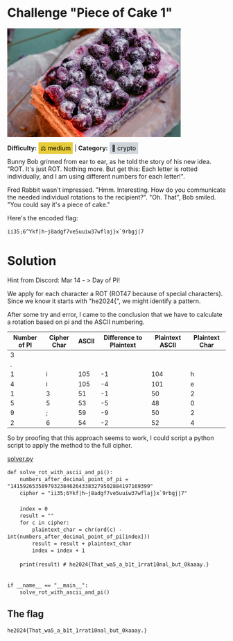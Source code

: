 # Challenge "Piece of Cake 1"
<img src="banner.jpg" width="400px" alt="Banner Image" /><br/>

**Difficulty:** <span style="background-color: #e6cb39; padding: 5px; color: black;">⚖️ medium</span> | **Category:** <span style="background-color: #ced4da; padding: 5px; color: black;">🔐 crypto</span>

Bunny Bob grinned from ear to ear, as he told the story of his new idea. "ROT. It's just ROT. Nothing more. But get this: Each letter is rotted individually, and I am using different numbers for each letter!".

Fred Rabbit wasn't impressed. "Hmm. Interesting. How do you communicate the needed individual rotations to the recipient?".
"Oh. That", Bob smiled. "You could say it's a piece of cake."

Here's the encoded flag:

    ii35;6^Ykf|h~j8adgf7ve5uuiw37wflaj}x`9rbgj|7 


# Solution
Hint from Discord: Mar 14  - > Day of Pi!

We apply for each character a ROT (ROT47 because of special characters). Since we know it starts with "he2024{", we might identify a pattern.

After some try and error, I came to the conclusion that we have to calculate a rotation based on pi and the ASCII numbering.

|Number of PI|Cipher Char|ASCII|Difference to Plaintext|Plaintext ASCII|Plaintext Char|
| --- | --- | --- | --- | --- | --- |
|3| | | | | |
|.| | | | | |
|1|i|105|-1|104|h|
|4|i|105|-4|101|e|
|1|3|51|-1|50|2|
|5|5|53|-5|48|0|
|9|;|59|-9|50|2|
|2|6|54|-2|52|4|


So by proofing that this approach seems to work, I could script a python script to apply the method to the full cipher.

[solver.py](solver.py)

    def solve_rot_with_ascii_and_pi():
        numbers_after_decimal_point_of_pi = "141592653589793238462643383279502884197169399"
        cipher = "ii35;6Ykf|h~j8adgf7ve5uuiw37wflaj}x`9rbgj|7"

        index = 0
        result = ""
        for c in cipher:
            plaintext_char = chr(ord(c) - int(numbers_after_decimal_point_of_pi[index]))
            result = result + plaintext_char
            index = index + 1

        print(result) # he2024{That_wa5_a_b1t_1rrat10nal_but_0kaaay.}


    if __name__ == "__main__":
        solve_rot_with_ascii_and_pi()


## The flag
    he2024{That_wa5_a_b1t_1rrat10nal_but_0kaaay.}

